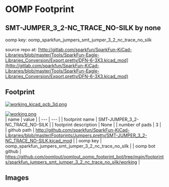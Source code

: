 # OOMP Footprint  
## SMT-JUMPER_3_2-NC_TRACE_NO-SILK  by none  
  
oomp key: oomp_sparkfun_jumpers_smt_jumper_3_2_nc_trace_no_silk  
  
source repo at: [http://gitlab.com/sparkfun/SparkFun-KiCad-Libraries/blob/master/Tools/SparkFun-Eagle-Libraries_Conversion/Export.pretty/DFN-6-3X3.kicad_mod](http://gitlab.com/sparkfun/SparkFun-KiCad-Libraries/blob/master/Tools/SparkFun-Eagle-Libraries_Conversion/Export.pretty/DFN-6-3X3.kicad_mod)  
## Footprint  
  
[![working_kicad_pcb_3d.png](working_kicad_pcb_3d_600.png)](working_kicad_pcb_3d.png)  
  
[![working.png](working_600.png)](working.png)  
| name | value | 
| --- | --- | 
| footprint name | SMT-JUMPER_3_2-NC_TRACE_NO-SILK | 
| footprint description | None | 
| number of pads | 3 | 
| github path | http://github.com/sparkfun/SparkFun-KiCad-Libraries/blob/master/Footprints/Jumpers.pretty/SMT-JUMPER_3_2-NC_TRACE_NO-SILK.kicad_mod | 
| oomp key | oomp_sparkfun_jumpers_smt_jumper_3_2_nc_trace_no_silk | 
| oomp bot github | https://github.com/oomlout/oomlout_oomp_footprint_bot/tree/main/footprints/sparkfun_jumpers_smt_jumper_3_2_nc_trace_no_silk/working | 
## Images  
